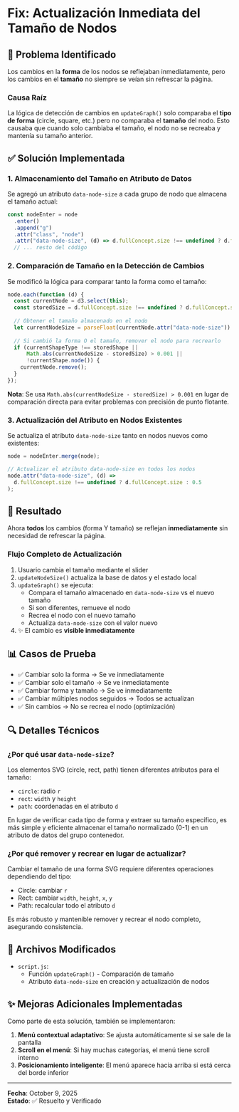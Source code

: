 # Fix: Actualización Inmediata del Tamaño de Nodos

## 🐛 Problema Identificado

Los cambios en la **forma** de los nodos se reflejaban inmediatamente, pero los cambios en el **tamaño** no siempre se veían sin refrescar la página.

### Causa Raíz

La lógica de detección de cambios en `updateGraph()` solo comparaba el **tipo de forma** (circle, square, etc.) pero no comparaba el **tamaño** del nodo. Esto causaba que cuando solo cambiaba el tamaño, el nodo no se recreaba y mantenía su tamaño anterior.

## ✅ Solución Implementada

### 1. Almacenamiento del Tamaño en Atributo de Datos

Se agregó un atributo `data-node-size` a cada grupo de nodo que almacena el tamaño actual:

```javascript
const nodeEnter = node
  .enter()
  .append("g")
  .attr("class", "node")
  .attr("data-node-size", (d) => d.fullConcept.size !== undefined ? d.fullConcept.size : 0.5)
  // ... resto del código
```

### 2. Comparación de Tamaño en la Detección de Cambios

Se modificó la lógica para comparar tanto la forma como el tamaño:

```javascript
node.each(function (d) {
  const currentNode = d3.select(this);
  const storedSize = d.fullConcept.size !== undefined ? d.fullConcept.size : 0.5;
  
  // Obtener el tamaño almacenado en el nodo
  let currentNodeSize = parseFloat(currentNode.attr("data-node-size")) || 0.5;
  
  // Si cambió la forma O el tamaño, remover el nodo para recrearlo
  if (currentShapeType !== storedShape || 
      Math.abs(currentNodeSize - storedSize) > 0.001 || 
      !currentShape.node()) {
    currentNode.remove();
  }
});
```

**Nota**: Se usa `Math.abs(currentNodeSize - storedSize) > 0.001` en lugar de comparación directa para evitar problemas con precisión de punto flotante.

### 3. Actualización del Atributo en Nodos Existentes

Se actualiza el atributo `data-node-size` tanto en nodos nuevos como existentes:

```javascript
node = nodeEnter.merge(node);

// Actualizar el atributo data-node-size en todos los nodos
node.attr("data-node-size", (d) => 
  d.fullConcept.size !== undefined ? d.fullConcept.size : 0.5
);
```

## 🎯 Resultado

Ahora **todos** los cambios (forma Y tamaño) se reflejan **inmediatamente** sin necesidad de refrescar la página.

### Flujo Completo de Actualización

1. Usuario cambia el tamaño mediante el slider
2. `updateNodeSize()` actualiza la base de datos y el estado local
3. `updateGraph()` se ejecuta:
   - Compara el tamaño almacenado en `data-node-size` vs el nuevo tamaño
   - Si son diferentes, remueve el nodo
   - Recrea el nodo con el nuevo tamaño
   - Actualiza `data-node-size` con el valor nuevo
4. ✨ El cambio es **visible inmediatamente**

## 📊 Casos de Prueba

- ✅ Cambiar solo la forma → Se ve inmediatamente
- ✅ Cambiar solo el tamaño → Se ve inmediatamente
- ✅ Cambiar forma y tamaño → Se ve inmediatamente
- ✅ Cambiar múltiples nodos seguidos → Todos se actualizan
- ✅ Sin cambios → No se recrea el nodo (optimización)

## 🔍 Detalles Técnicos

### ¿Por qué usar `data-node-size`?

Los elementos SVG (circle, rect, path) tienen diferentes atributos para el tamaño:
- `circle`: radio `r`
- `rect`: `width` y `height`
- `path`: coordenadas en el atributo `d`

En lugar de verificar cada tipo de forma y extraer su tamaño específico, es más simple y eficiente almacenar el tamaño normalizado (0-1) en un atributo de datos del grupo contenedor.

### ¿Por qué remover y recrear en lugar de actualizar?

Cambiar el tamaño de una forma SVG requiere diferentes operaciones dependiendo del tipo:
- Circle: cambiar `r`
- Rect: cambiar `width`, `height`, `x`, `y`
- Path: recalcular todo el atributo `d`

Es más robusto y mantenible remover y recrear el nodo completo, asegurando consistencia.

## 📝 Archivos Modificados

- `script.js`:
  - Función `updateGraph()` - Comparación de tamaño
  - Atributo `data-node-size` en creación y actualización de nodos

## ✨ Mejoras Adicionales Implementadas

Como parte de esta solución, también se implementaron:

1. **Menú contextual adaptativo**: Se ajusta automáticamente si se sale de la pantalla
2. **Scroll en el menú**: Si hay muchas categorías, el menú tiene scroll interno
3. **Posicionamiento inteligente**: El menú aparece hacia arriba si está cerca del borde inferior

---

**Fecha**: October 9, 2025  
**Estado**: ✅ Resuelto y Verificado
